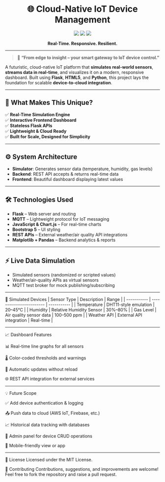 <h1 align="center">🌐 Cloud-Native IoT Device Management</h1>

<p align="center">
  <img src="https://img.shields.io/badge/Status-Live-brightgreen?style=flat-square"/>
  <img src="https://img.shields.io/badge/Platform-Flask-blue?style=flat-square"/>
  <img src="https://img.shields.io/badge/Simulation-Real%20Time-orange?style=flat-square"/>
</p>

<p align="center"><strong>Real-Time. Responsive. Resilient.</strong></p>

---

> 🚀 **“From edge to insight – your smart gateway to IoT device control.”**

A futuristic, cloud-native IoT platform that **simulates real-world sensors**, **streams data in real-time**, and visualizes it on a modern, responsive dashboard. Built using **Flask**, **HTML5**, and **Python**, this project lays the foundation for scalable **device-to-cloud integration**.

---

## 🧠 What Makes This Unique?

✅ **Real-Time Simulation Engine**  
✅ **Interactive Frontend Dashboard**  
✅ **Stateless Flask APIs**  
✅ **Lightweight & Cloud Ready**  
✅ **Built for Scale, Designed for Simplicity**

---

## ⚙️ System Architecture

- **Simulator**: Generates sensor data (temperature, humidity, gas levels)
- **Backend**: REST API accepts & returns real-time data
- **Frontend**: Beautiful dashboard displaying latest values

---

## 🛠️ Technologies Used

- **Flask** – Web server and routing  
- **MQTT** – Lightweight protocol for IoT messaging  
- **JavaScript & Chart.js** – For real-time charts  
- **Bootstrap 5** – UI styling  
- **REST APIs** – External weather/air quality API integrations  
- **Matplotlib + Pandas** – Backend analytics & reports

---

## ⚡ Live Data Simulation

- Simulated sensors (randomized or scripted values)  
- Weather/air-quality APIs as virtual sensors  
- MQTT test broker for mock publishing/subscribing

---


🧪 Simulated Devices
| Sensor Type | Description              | Range       |
| ----------- | ------------------------ | ----------- |
| Temperature | DHT11-style emulation    | 20–45°C     |
| Humidity    | Relative Humidity Sensor | 30%–80%     |
| Gas Level   | Air quality sensor data  | 100–500 ppm |
| Weather API | External API integration | Real-time   |

---
📈 Dashboard Features

📊 Real-time line graphs for all sensors

🌡️ Color-coded thresholds and warnings

🔄 Automatic updates without reload

🌐 REST API integration for external services

---
💡 Future Scope

✅ Add device authentication & logging

📤 Push data to cloud (AWS IoT, Firebase, etc.)

📈 Historical data tracking with databases

🔧 Admin panel for device CRUD operations

📲 Mobile-friendly view or app

---


🔐 License
Licensed under the MIT License.

🤝 Contributing
Contributions, suggestions, and improvements are welcome!
Feel free to fork the repository and raise a pull request.










